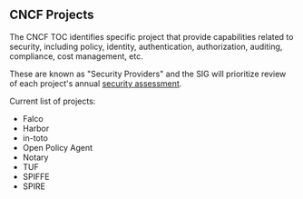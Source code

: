 ## CNCF Projects

The CNCF TOC identifies specific project that provide capabilities related to
security, including policy, identity, authentication, authorization, auditing,
compliance, cost management, etc.

These are known as "Security Providers" and the SIG will prioritize review of
each project's annual [security assessment](/assessments).

Current list of projects:

* Falco
* Harbor
* in-toto
* Open Policy Agent
* Notary
* TUF
* SPIFFE
* SPIRE

